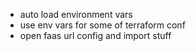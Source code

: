 - auto load environment vars
- use env vars for some of terraform conf
- open faas url config and import stuff
